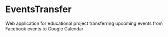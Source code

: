 # EventsTransfer
Web application for educational project transferring upcoming events from Facebook events to Google Calendar
